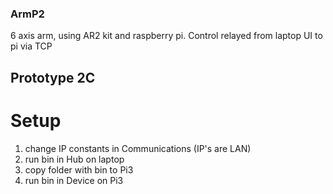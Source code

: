 ### ArmP2
6 axis arm, using AR2 kit and raspberry pi. Control relayed from laptop UI to pi via TCP

## Prototype 2C

# Setup
1. change IP constants in Communications (IP's are LAN)
2. run bin in Hub on laptop
3. copy folder with bin to Pi3
4. run bin in Device on Pi3
